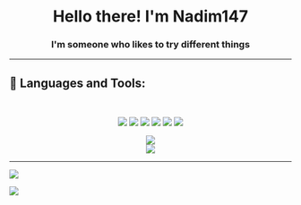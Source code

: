 <h1 align="center">Hello there! I'm Nadim147</h1>
<h3 align="center">I'm someone who likes to try different things</h3>

---

## 🚀 Languages and Tools:

<br/>
<p align="center">
<img src="https://img.shields.io/badge/HTML-E34F26?style=for-the-badge&logo=html5&logoColor=white" />
<img src="https://img.shields.io/badge/CSS-2449d8?style=for-the-badge&logo=css3&logoColor=white" />
<img src="https://img.shields.io/badge/JavaScript-F7DF1E?style=for-the-badge&logo=javascript&logoColor=fff" />
<img src="https://img.shields.io/badge/-Typescript-2f72bc?style=for-the-badge&logo=typescript&logoColor=white" />
<img src="https://img.shields.io/badge/-Nodejs-3C873A?style=for-the-badge&logo=node.js&logoColor=white" />
<img src="https://img.shields.io/badge/-discord.js-5865f2?style=for-the-badge&logo=discord&logoColor=white" />
</P>

<p align="center">
<img src="https://github-readme-streak-stats.herokuapp.com?user=3n147&theme=blueberry_duo&hide_border=true&date_format=j%20M%5B%20Y%5D" />
  <br/>
<img src="https://github-readme-stats.vercel.app/api?username=3n147&show_icons=true&count_private=true&theme=tokyonight&hide_border=true&bg_color=0000" />
</P>

---

![](https://activity-graph.herokuapp.com/graph?username=3n147&bg_color=0000&color=38bdae&line=38bdae&point=FFFFFF&hide_border=true)

![](https://github-readme-stats.vercel.app/api/top-langs/?username=3n147&langs_count=9&count_private=true&layout=compact&hide_border=true&bg_color=0000&text_color=38bdae)
